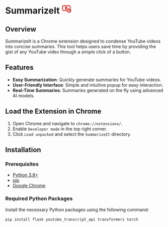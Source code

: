 
# SummarizeIt   <img src="extension/icon.png" alt="SummarizeIt Logo" width="30px" height="30px">  
 


## Overview

SummarizeIt is a Chrome extension designed to condense YouTube videos into concise summaries. This tool helps users save time by providing the gist of any YouTube video through a simple click of a button.

## Features

- **Easy Summarization**: Quickly generate summaries for YouTube videos.
- **User-Friendly Interface**: Simple and intuitive popup for easy interaction.
- **Real-Time Summaries**: Summaries generated on the fly using advanced AI models.

## Load the Extension in Chrome

1. Open Chrome and navigate to `chrome://extensions/`.
2. Enable `Developer mode` in the top right corner.
3. Click `Load unpacked` and select the `SummarizeIt` directory.

## Installation

### Prerequisites

- [Python 3.8+](https://www.python.org/downloads/)
- [pip](https://pip.pypa.io/en/stable/installation/)
- [Google Chrome](https://www.google.com/chrome/)

### Required Python Packages

Install the necessary Python packages using the following command:

```bash
pip install flask youtube_transcript_api transformers torch

